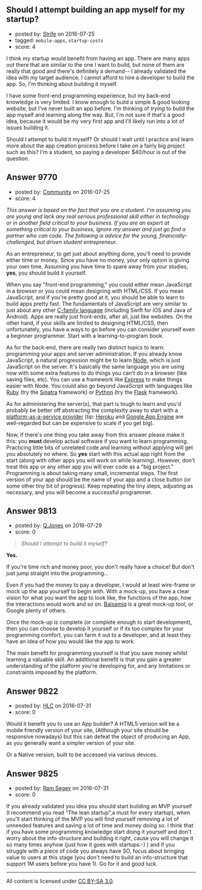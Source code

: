 ## Should I attempt building an app myself for my startup?

- posted by: [Strife](https://stackexchange.com/users/5943228/strife) on 2016-07-25
- tagged: `mobile-apps`, `startup-costs`
- score: 4

I think my startup would benefit from having an app. There are many apps out there that are similar to the one I want to build, but none of them are really that good and there's definitely a demand-- I already validated the idea with my target audience. I cannot afford to hire a developer to build the app. So, I'm thinking about building it myself. 

I have some front-end programming experience, but my back-end knowledge is very limited. I know enough to build a simple & good looking website, but I've never built an app before. I'm thinking of *trying* to build the app myself and learning along the way. But, I'm not sure if that's a good idea, because it would be my very first app and I'll likely run into a lot of issues building it.

Should I attempt to build it myself? Or should I wait until I practice and learn more about the app creation process before I take on a fairly big project such as this? I'm a student, so paying a developer $40/hour is out of the question.


## Answer 9770

- posted by: [Community](https://stackexchange.com/users/-1/community) on 2016-07-25
- score: 4

_This answer is based on the fact that you are a student. I'm assuming you are young and lack any real serious professional skill either in technology or in another field critical to your business. If you are an expert at something critical to your business, ignore my answer and just go find a partner who can code. The following is advice for the young, financially-challenged, but driven student entrepreneur._

As an entrepreneur, to get just about anything done, you'll need to provide either time or money. Since you have no money, your only option is giving your own time. Assuming you have time to spare away from your studies, **yes**, you should build it yourself.

When you say "front-end programming," you could either mean JavaScript in a browser or you could mean designing with HTML/CSS. If you mean JavaScript, and if you're pretty good at it, you should be able to learn to build apps pretty fast. The fundamentals of JavaScript are very similar to just about any other [C-family language](https://en.wikipedia.org/wiki/List_of_C-family_programming_languages) (including Swift for iOS and Java of Android). Apps are really just front-ends, after all, just like websites. On the other hand, if your skills are limited to designing HTML/CSS, then unfortunately, you have a ways to go before you can consider yourself even a beginner programmer. Start with a learning-to-program book.

As for the back-end, there are really two distinct topics to learn: programming your apps and server administration. If you already know JavaScript, a natural progression might be to learn [Node](https://nodejs.org), which is just JavaScript on the server. It's basically the same language you are using now with some extra features to do things you can't do in a browser (like saving files, etc).  You can use a framework like [Express](https://expressjs.com/) to make things easier with Node. You could also go beyond JavaScript with languages like [Ruby](https://www.ruby-lang.org) (try the [Sinatra](http://www.sinatrarb.com/) framework) or [Python](https://www.python.org/) (try the [Flask](http://flask.pocoo.org/) framework).

As for administering the server(s), that part is tough to learn and you'd probably be better off abstracting the complexity away to start with a [platform-as-a-service provider](https://en.wikipedia.org/wiki/Platform_as_a_service#Providers) (tip: [Heroku](https://www.heroku.com/) and [Google App Engine](https://cloud.google.com/appengine/) are well-regarded but can be expensive to scale if you get big).

Now, if there's one thing you take away from this answer please make it this: you **must** develop actual software if you want to learn programming. Practicing little bits of unrelated code and learning without applying will get you absolutely no where. So **yes** start with this actual app right from the start (along with other apps you will work on while learning). However, don't treat this app or any other app you will ever code as a "big project." Programming is about taking many small, incremental steps. The first version of your app should be the name of your app and a close button (or some other tiny bit of progress). Keep repeating the tiny steps, adjusting as necessary, and you will become a successful programmer.


  [1]: https://nodejs.org


## Answer 9813

- posted by: [Q.Jones](https://stackexchange.com/users/8201155/q-jones) on 2016-07-29
- score: 0

<blockquote>
  <p><em>Should I attempt to build it myself?</em></p>
</blockquote>

<p><strong>Yes.</strong></p>

<p>If you're time rich and money poor, you don't really have a choice! But don't just jump straight into the programming...</p>

<p>Even if you had the money to pay a developer, I would at least wire-frame or mock up the app yourself to begin with. 
With a mock-up, you have a clear vision for what you want the app to look like, the functions of the app, how the interactions would work and so on. <a href="https://balsamiq.com" rel="nofollow">Balsamiq</a> is a great mock-up tool, or Google plenty of others.</p>

<p>Once the mock-up is complete (or complete enough to start development), then you can choose to develop it yourself or if its too complex for your programming comfort, you can farm it out to a developer, and at least they have an idea of how you would like the app to work. </p>

<p>The main benefit for programming yourself is that you save money whilst learning a valuable skill. An additional benefit is that you gain a greater understanding of the platform you're developing for, and any limitations or constraints imposed by the platform. </p>



## Answer 9822

- posted by: [HLC](https://stackexchange.com/users/6237396/hlc) on 2016-07-31
- score: 0

Would it benefit you to use an App builder? A HTML5 version will be a mobile friendly version of your site, (Although your site should be responsive nowadays) but this can defeat the object of producing an App, as you generally want a simpler version of your site.

Or a Native version, built to be accessed via various devices. 




## Answer 9825

- posted by: [Ram Segev](https://stackexchange.com/users/8806737/ram-segev) on 2016-07-31
- score: 0

If you already validated you idea you should start building an MVP yourself (I recommend you read "The lean startup",a must for every startup), when you'll start thinking of the MVP you will find yourself removing a lot of unneeded features and saving a lot of time and money doing so. I think that if you have some programming knowledge start doing it yourself and don't worry about the info-structure and building it right, cause you will change it so many times anyhow (just how it goes with startups:-) ) and if you struggle with a piece of code you always have SO, focus about bringing value to users at this stage (you don't need to build an info-structure that support 1M users before you have 1).
Go for it and good luck. 




---

All content is licensed under [CC BY-SA 3.0](https://creativecommons.org/licenses/by-sa/3.0/).
